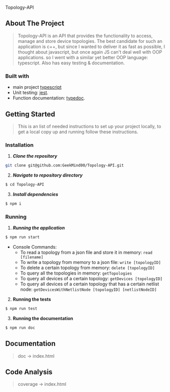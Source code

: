Topology-API

## About The Project

> Topology-API is an API that provides the functionality to access, manage and store device topologies. The best candidate for such an application is c++, but since I wanted to deliver it as fast as possible, I thought about javascript, but once again JS can't deal well with OOP applications. so I went with a similar yet better OOP language: typescript. Also has easy testing & documentation.   

### Built with

- main project [typescript](https://www.typescriptlang.org/)
- Unit testing: [jest](https://jestjs.io/).
- Function documentation: [typedoc](https://typedoc.org).

## Getting Started

> This is an list of needed instructions to set up your project locally, to get a local copy up and running follow these instructions.

### Installation

1. **_Clone the repository_**

```sh
git clone git@github.com:GeekMind00/Topology-API.git
```

2. **_Navigate to repository directory_**

```sh
$ cd Topology-API
```

3. **_Install dependencies_**

```sh
$ npm i
```

### Running

1. **_Running the application_**

```sh
$ npm run start
```
- Console Commands:
    - To read a topology from a json file and store it in memory: ```read [filename]```
    - To write a topology from memory to a json file: ```write [topologyID] ```
    - To delete a certain topology from memory: ```delete [topologyID]```
    - To query all the topologies in memory: ```getTopologies ``` 
    - To query all devices of a certain topology: ```getDevices [topologyID]```
    - To query all devices of a certain topology that has a certain netlist node: ```getDevicesWithNetlistNode [topologyID] [netlistNodeID]```

2. **Running the tests**

```sh
$ npm run test
```

3. **Running the documentation**

```sh
$ npm run doc
```
## Documentation
 > doc -> index.html
## Code Analysis
> coverage -> index.html

